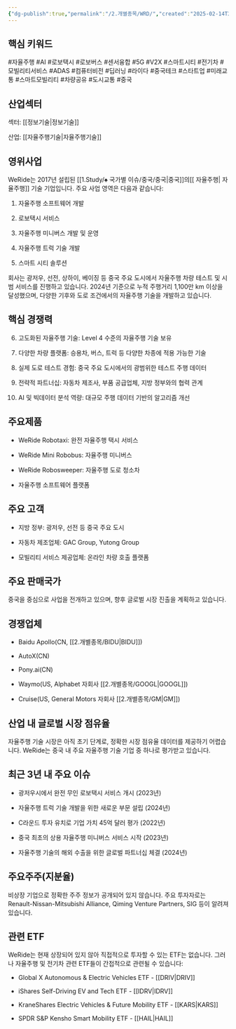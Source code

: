 ```yaml
---
{"dg-publish":true,"permalink":"/2.개별종목/WRD/","created":"2025-02-14T22:44:35.875+09:00","updated":"2025-06-03T20:06:02.161+09:00"}
---
```


## 핵심 키워드

#자율주행 #AI #로보택시 #로보버스 #센서융합 #5G #V2X #스마트시티 #전기차 #모빌리티서비스 #ADAS #컴퓨터비전 #딥러닝 #라이다 #중국테크 #스타트업 #미래교통 #스마트모빌리티 #차량공유 #도시교통 #중국 

## 산업섹터

섹터: [[정보기술\|정보기술]]

산업: [[자율주행기술\|자율주행기술]]

## 영위사업

WeRide는 2017년 설립된 [[1.Study/♠ 국가별 이슈/중국/중국\|중국]]의[[ 자율주행\| 자율주행]] 기술 기업입니다. 주요 사업 영역은 다음과 같습니다:

1. 자율주행 소프트웨어 개발
    
2. 로보택시 서비스
    
3. 자율주행 미니버스 개발 및 운영
    
4. 자율주행 트럭 기술 개발
    
5. 스마트 시티 솔루션
    

회사는 광저우, 선전, 상하이, 베이징 등 중국 주요 도시에서 자율주행 차량 테스트 및 시범 서비스를 진행하고 있습니다. 2024년 기준으로 누적 주행거리 1,100만 km 이상을 달성했으며, 다양한 기후와 도로 조건에서의 자율주행 기술을 개발하고 있습니다.

## 핵심 경쟁력

6. 고도화된 자율주행 기술: Level 4 수준의 자율주행 기술 보유
    
7. 다양한 차량 플랫폼: 승용차, 버스, 트럭 등 다양한 차종에 적용 가능한 기술
    
8. 실제 도로 테스트 경험: 중국 주요 도시에서의 광범위한 테스트 주행 데이터
    
9. 전략적 파트너십: 자동차 제조사, 부품 공급업체, 지방 정부와의 협력 관계
    
10. AI 및 빅데이터 분석 역량: 대규모 주행 데이터 기반의 알고리즘 개선
    

## 주요제품

- WeRide Robotaxi: 완전 자율주행 택시 서비스
    
- WeRide Mini Robobus: 자율주행 미니버스
    
- WeRide Robosweeper: 자율주행 도로 청소차
    
- 자율주행 소프트웨어 플랫폼
    

## 주요 고객

- 지방 정부: 광저우, 선전 등 중국 주요 도시
    
- 자동차 제조업체: GAC Group, Yutong Group
    
- 모빌리티 서비스 제공업체: 온라인 차량 호출 플랫폼
    

## 주요 판매국가

중국을 중심으로 사업을 전개하고 있으며, 향후 글로벌 시장 진출을 계획하고 있습니다.

## 경쟁업체

- Baidu Apollo(CN, [[2.개별종목/BIDU\|BIDU]])
    
- AutoX(CN)
    
- Pony.ai(CN)
    
- Waymo(US, Alphabet 자회사 [[2.개별종목/GOOGL\|GOOGL]])
    
- Cruise(US, General Motors 자회사 [[2.개별종목/GM\|GM]])
    

## 산업 내 글로벌 시장 점유율

자율주행 기술 시장은 아직 초기 단계로, 정확한 시장 점유율 데이터를 제공하기 어렵습니다. WeRide는 중국 내 주요 자율주행 기술 기업 중 하나로 평가받고 있습니다.

## 최근 3년 내 주요 이슈

- 광저우시에서 완전 무인 로보택시 서비스 개시 (2023년)
    
- 자율주행 트럭 기술 개발을 위한 새로운 부문 설립 (2024년)
    
- C라운드 투자 유치로 기업 가치 45억 달러 평가 (2022년)
    
- 중국 최초의 상용 자율주행 미니버스 서비스 시작 (2023년)
    
- 자율주행 기술의 해외 수출을 위한 글로벌 파트너십 체결 (2024년)
    

## 주요주주(지분율)

비상장 기업으로 정확한 주주 정보가 공개되어 있지 않습니다. 주요 투자자로는 Renault-Nissan-Mitsubishi Alliance, Qiming Venture Partners, SIG 등이 알려져 있습니다.

## 관련 ETF

WeRide는 현재 상장되어 있지 않아 직접적으로 투자할 수 있는 ETF는 없습니다. 그러나 자율주행 및 전기차 관련 ETF들이 간접적으로 관련될 수 있습니다:

- Global X Autonomous & Electric Vehicles ETF - [[DRIV\|DRIV]]
    
- iShares Self-Driving EV and Tech ETF - [[IDRV\|IDRV]]
    
- KraneShares Electric Vehicles & Future Mobility ETF - [[KARS\|KARS]]
    
- SPDR S&P Kensho Smart Mobility ETF - [[HAIL\|HAIL]]